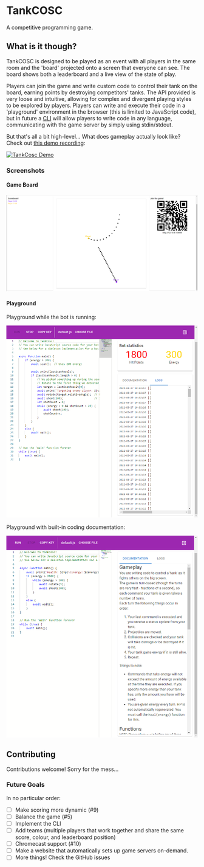 # TankCOSC

A competitive programming game.

## What is it though?

TankCOSC is designed to be played as an event with all players in the same room and the 'board' projected onto a screen that everyone can see. The board shows both a leaderboard and a live view of the state of play.

Players can join the game and write custom code to control their tank on the board, earning points by destroying competitors' tanks. The API provided is very loose and intuitive, allowing for complex and divergent playing styles to be explored by players. Players can write and execute their code in a 'playground' environment in the browser (this is limited to JavaScript code), but in future a [CLI](cli) will allow players to write code in any language, communicating with the game server by simply using stdin/stdout.

But that's all a bit high-level... What does gameplay actually look like? Check out [this demo recording](https://youtu.be/it0__Wwqew8):

[![TankCosc Demo](https://img.youtube.com/vi/it0__Wwqew8/0.jpg)](https://youtu.be/it0__Wwqew8)

### Screenshots

#### Game Board

![Game Board](readme_assets/board.png)

#### Playground

Playground while the bot is running:

![Playground running](readme_assets/playground1.png)

Playground with built-in coding documentation:

![Playground editing](readme_assets/playground2.png)

## Contributing

Contributions welcome! Sorry for the mess...

### Future Goals

In no particular order:

- [ ] Make scoring more dynamic (#9)
- [ ] Balance the game (#5)
- [ ] Implement the CLI
- [ ] Add teams (multiple players that work together and share the same score, colour, and leaderboard position)
- [ ] Chromecast support (#10)
- [ ] Make a website that automatically sets up game servers on-demand.
- [ ] More things! Check the GitHub issues
